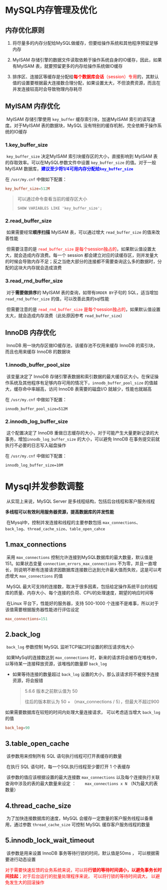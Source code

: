 # MySQL内存管理及优化

## 内存优化原则

1. 将尽量多的内存分配给MySQL做缓存，但要给操作系统和其他程序预留足够内存

2. MyISAM  存储引擎的数据文件读取依赖于操作系统自身的IO缓存，因此，如果有MyISAM 表，就要预留更多的内存给操作系统做IO缓存

3. 排序区、连接区等缓存是分配给<font color=red>**每个数据库会话**（session）专用</font>的，其默认值的设置要根据最大连接数合理分配，如果设置太大，不但浪费资源，而且在并发连接较高时会导致物理内存耗尽



## MyISAM  内存优化

​		MyISAM  存储引擎使用 `key_buffer` 缓存索引块，加速MyISAM  索引的读写速度。对于MyISAM  表的数据块，MySQL 没有特别的缓存机制，完全依赖于操作系统的IO缓存



### 1.key_buffer_size

​		`key_buffer_size` 决定MyISAM 索引块缓存区的大小，直接影响到 MyISAM 表的存取效率。可以在MySQL参数文件中设置 `key_buffer_size` 的值。对于一般MyISAM 数据库，**<font color=blue>建议至少将1/4可用内存分配给`key_buffer_size`</font>**

在 `/usr/my.cnf` 中做如下配置：

```conf
key_buffer_size=512M
```

> 可以通过命令查看当前的缓存区大小
>
> ```mysql
> SHOW VARIABLES LIKE 'key_buffer_size';
> ```



### 2.read_buffer_size

​		如果需要经常**顺序扫描** MyISAM 表，可以通过增大 `read_buffer_size` 的值来改善性能

​		但需要注意的是<font color=red> `read_buffer_size` 是每个session独占的</font>，如果默认值设置太大，就会造成内存浪费。每一个 session 都会建立对应的读缓存区，则并发量大的时候会导致内存不足；反之当绝大部分的连接都不需要查询这么多的数据时，分配的这块大内存就会造成浪费



### 3.read_rnd_buffer_size

​		对于**需要做排序**的 MyISAM 表的查询，如带有`ORDER BY`子句的 SQL，适当增加 `read_rnd_buffer_size` 的值，可以改善此类的sql性能

​		但需要注意的是 <font color=red>`read_rnd_buffer_size` 是每个session独占的</font>，如果默认值设置太大，就会造成内存浪费（此处原因参考 `read_buffer_size`）



## InnoDB 内存优化

​		InnoDB 用一块内存区做IO缓存池，该缓存池不仅用来缓存 InnoDB  的索引块，而且也用来缓存 InnoDB  的数据块



### 1.innodb_buffer_pool_size

​		该变量决定了 InnoDB 存储引擎表数据和索引数据的最大缓存区大小。在保证操作系统及其他程序有足够内存可用的情况下，`innodb_buffer_pool_size` 的值越大，缓存命中率越高，访问 InnoDB  表需要的磁盘I/O 就越少，性能也就越高

在 `/usr/my.cnf` 中做如下配置：

```
innodb_buffer_pool_size=512M
```



### 2.innodb_log_buffer_size

​		这个配置决定了 InnoDB  重做日志缓存的大小，对于可能产生大量更新记录的大事务，增加`innodb_log_buffer_size` 的大小，可以避免 InnoDB 在事务提交前就执行不必要的日志写入磁盘操作

在 `/usr/my.cnf` 中做如下配置：

```
innodb_log_buffer_size=10M
```





# Mysql并发参数调整

​		从实现上来说，MySQL Server 是多线程结构，包括后台线程和客户服务线程

​		**多线程可以有效利用服务器资源，提高数据库的并发性能**

​		在Mysql中，控制并发连接和线程的主要参数包括 `max_connections`、`back_log`、`thread_cache_size`、`table_open_cahce`



## 1.max_connections

​		采用 `max_connections` 控制允许连接到MySQL数据库的最大数量，默认值是 151。如果状态变量 `connection_errors_max_connections` 不为零，并且一直增长，则说明不断有连接请求因数据库连接数已达到允许最大值而失败，这是可以考虑增大 `max_connections` 的值

​		MySQL 最大可支持的连接数，取决于很多因素，包括给定操作系统平台的线程库的质量、内存大小、每个连接的负荷、CPU的处理速度，期望的响应时间等

​		在Linux 平台下，性能好的服务器，支持 500-1000 个连接不是难事，所以对于该值需要根据服务器性能进行评估设定

```conf
max_connections=151
```



## 2.back_log

​		`back_log` 参数控制 MySQL 监听TCP端口时设置的积压请求栈大小

​		如果MySql的连接数达到 `max_connections` 时，新来的请求将会被存在堆栈中，以等待某一连接释放资源，该堆栈的数量即 `back_log`

- 如果等待连接的数量超过 `back_log` 设置的大小，那么该请求将不被授予连接资源，将会报错

  > 5.6.6 版本之前默认值为 50 
  >
  > 往后的版本默认为 50 + （max_connections / 5），但最大不超过900



如果需要数据库在较短的时间内处理大量连接请求， 可以考虑适当增大 `back_log` 的值

```conf
back_log=90
```



## 3.table_open_cache

​		该参数用来控制所有 SQL 语句执行线程可打开表缓存的数量

​		在执行 SQL 语句时，每一个SQL执行线程至少要打开 1 个表缓存

​		该参数的值应该根据设置的最大连接数 `max_connections` 以及每个连接执行关联查询中涉及的表的最大数量来设定 ：`	max_connections x N` （N为最大的表数量）



## 4.thread_cache_size

​		为了加快连接数据库的速度，MySQL 会缓存一定数量的客户服务线程以备重用，通过参数 `thread_cache_size` 可控制 MySQL 缓存客户服务线程的数量



## 5.innodb_lock_wait_timeout

​		该参数是用来设置 InnoDB 事务等待行锁的时间，默认值是50ms ， 可以根据需要进行动态设置

​		<font color=red>对于需要快速反馈的业务系统来说，可以将**行锁的等待时间调小，以避免事务长时间挂起**；对于后台运行的批量处理程序来说， 可以将行锁的等待时间调大， 以避免发生大的回滚操作</font>